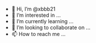 - 👋 Hi, I’m @xbbb21
- 👀 I’m interested in ...
- 🌱 I’m currently learning ...
- 💞️ I’m looking to collaborate on ...
- 📫 How to reach me ...

<!---
xbbb21/xbbb21 is a ✨ special ✨ repository because its `README.md` (this file) appears on your GitHub profile.
You can click the Preview link to take a look at your changes.

If someone sends me a favorite birthday gift how good, 20001123
--->
